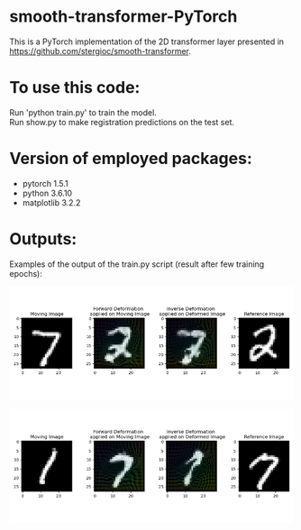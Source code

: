# smooth-transformer-PyTorch

This is a PyTorch implementation of the 2D transformer layer presented in https://github.com/stergioc/smooth-transformer.

# To use this code:
Run 'python train.py' to train the model.  <br/>
Run show.py to make registration predictions on the test set.

# Version of employed packages:
- pytorch 1.5.1
- python 3.6.10
- matplotlib 3.2.2

# Outputs:
Examples of the output of the train.py script (result after few training epochs):

![example1](/outputs/example-2d-output_7_2.png) 


![example1](/outputs/example-2d-output_1_7.png)

